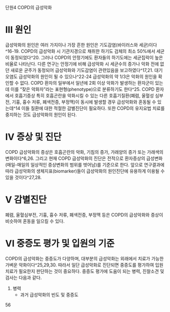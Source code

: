 단원4
COPD의 급성악화

# III 원인

급성악화의 원인은 여러 가지이나 가장 흔한 원인은 기도감염(바이러스와 세균)이다^16-19. COPD의 급성악화 시 기관지경으로 채취한 하기도 검체의 최소 50%에서 세균이 동정되었다^20. 그러나 COPD의 안정기에도 환자들의 하기도에는 세균집락이 높은 비율로 나타난다. 다른 연구는 안정기에 비해 급성악화 시 세균수의 증가나 악화 전에 없던 새로운 균주가 동정되어 급성악화와 기도감염이 관련있음을 보고하였다^17,21. 대기오염도 급성악화의 원인이 될 수 있으나^22-24 급성악화의 약 1/3은 악화의 원인을 확인할 수 없다. COPD 환자의 일부에서 일년에 2회 이상 악화가 발생하는 환자군이 있는데 이를 “잦은 악화자”라는 표현형(phenotype)으로 분류하기도 한다^25. COPD 환자에서 호흡기증상 특히 호흡곤란을 악화시킬 수 있는 다른 호흡기질환(폐렴, 울혈성 심부전, 기흉, 흉수 저류, 폐색전증, 부정맥)이 동시에 발생할 경우 급성악화와 혼동될 수 있는데^14 이들 질환에 대한 적절한 감별진단이 필요하다. 또한 COPD의 유지요법 치료를 중지하는 것도 급성악화의 원인이 된다.

# IV 증상 및 진단

COPD 급성악화의 증상은 호흡곤란의 악화, 기침의 증가, 가래양의 증가 또는 가래색의 변화이다^6,26. 그리고 현재 COPD 급성악화의 진단은 전적으로 환자증상의 급성변화(매일-매일의 일상적인 증상변화의 범위를 벗어남)를 기준으로 한다. 앞으로 연구결과에 따라 급성악화의 생체지표(biomarker)들이 급성악화의 원인진단에 유용하게 이용될 수 있을 것이다^27,28.

# V 감별진단

폐렴, 울혈심부전, 기흉, 흉수 저류, 폐색전증, 부정맥 등은 COPD의 급성악화와 증상이 비슷하여 혼동을 일으킬 수 있다.

# VI 중증도 평가 및 입원의 기준

COPD의 급성악화는 중증도가 다양하며, 대부분의 급성악화는 외래에서 치료가 가능한 가벼운 악화이다^25,29,30. 따라서 일단 급성악화로 진단되면 중증도를 평가하여 입원치료가 필요한지 판단하는 것이 중요하다. 중증도 평가에 도움이 되는 병력, 진찰소견 및 검사는 다음과 같다.

1.  병력
    *   과거 급성악화의 빈도 및 중증도

<PAGE>56